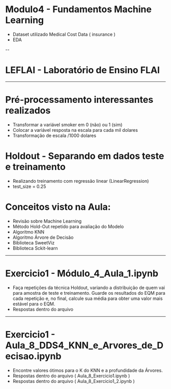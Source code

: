 # Modulo4 - Fundamentos Machine Learning

* Dataset utilizado Medical Cost Data ( insurance )
* EDA

--
# LEFLAI - Laboratório de Ensino FLAI
---

# Pré-processamento interessantes realizados

* Transformar a variável smoker em 0 (não) ou 1 (sim)
* Colocar a variável resposta na escala para cada mil dolares
* Transformação de escala /1000 dolares

# Holdout - Separando em dados teste e treinamento 

* Realizando treinamento com regressão linear (LinearRegression)
* test_size = 0.25

# Conceitos visto na Aula:
- Revisão sobre Machine Learning
- Método Hold-Out repetido para avaliação do Modelo
- Algoritmo KNN
- Algoritmo Árvore de Decisão
- Biblioteca SweetViz
- Biblioteca Sckit-learn

---
# Exercicio1 - Módulo_4_Aula_1.ipynb
  * Faça repetições da técnica Holdout, variando a distribuição de quem vai para amostra de teste e treinamento. Guarde os resultados do EQM para cada repetição e, no final, calcule sua média para obter uma valor mais estável para o EQM.
 * Respostas dentro do arquivo

---
# Exercicio1 - Aula_8_DDS4_KNN_e_Arvores_de_Decisao.ipynb
* Encontre valores ótimos para o K do KNN e a profundidade da Árvores.
*  Respostas dentro do arquivo ( Aula_8_Exercicio1.ipynb )
*  Respostas dentro do arquivo ( Aula_8_Exercicio1_2.ipynb ) 
